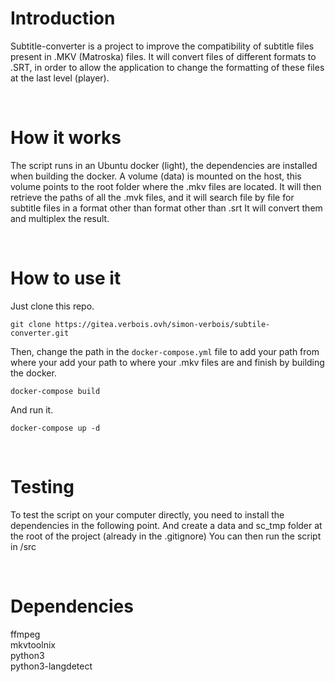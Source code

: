 # Introduction
Subtitle-converter is a project to improve the compatibility of subtitle files present in .MKV (Matroska) files.
It will convert files of different formats to .SRT, in order to allow the application to change the formatting of these files at the last level (player).

<br>

# How it works
The script runs in an Ubuntu docker (light), the dependencies are installed when building the docker.
A volume (data) is mounted on the host, this volume points to the root folder where the .mkv files are located.
It will then retrieve the paths of all the .mvk files, and it will search file by file for subtitle files in a format other than format other than .srt
It will convert them and multiplex the result.

<br>

# How to use it
Just clone this repo.
```
git clone https://gitea.verbois.ovh/simon-verbois/subtile-converter.git
```

Then, change the path in the `docker-compose.yml` file to add your path from where your 
add your path to where your .mkv files are and finish by building the 
docker.
```
docker-compose build
```

And run it.
```
docker-compose up -d
```

<br>

# Testing
To test the script on your computer directly, you need to install the dependencies in the following point.
And create a data and sc_tmp folder at the root of the project (already in the .gitignore)
You can then run the script in /src

<br>

# Dependencies
ffmpeg<br>
mkvtoolnix<br>
python3<br>
python3-langdetect